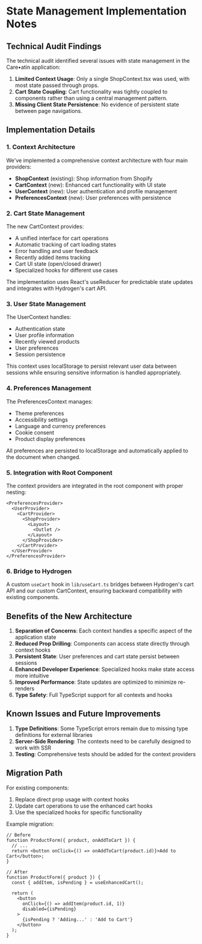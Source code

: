 # State Management Implementation Notes

## Technical Audit Findings

The technical audit identified several issues with state management in the Care•atin application:

1. **Limited Context Usage**: Only a single ShopContext.tsx was used, with most state passed through props.
2. **Cart State Coupling**: Cart functionality was tightly coupled to components rather than using a central management pattern.
3. **Missing Client State Persistence**: No evidence of persistent state between page navigations.

## Implementation Details

### 1. Context Architecture

We've implemented a comprehensive context architecture with four main providers:

- **ShopContext** (existing): Shop information from Shopify
- **CartContext** (new): Enhanced cart functionality with UI state
- **UserContext** (new): User authentication and profile management
- **PreferencesContext** (new): User preferences with persistence

### 2. Cart State Management

The new CartContext provides:

- A unified interface for cart operations
- Automatic tracking of cart loading states
- Error handling and user feedback
- Recently added items tracking
- Cart UI state (open/closed drawer)
- Specialized hooks for different use cases

The implementation uses React's useReducer for predictable state updates and integrates with Hydrogen's cart API.

### 3. User State Management

The UserContext handles:

- Authentication state
- User profile information
- Recently viewed products
- User preferences
- Session persistence

This context uses localStorage to persist relevant user data between sessions while ensuring sensitive information is handled appropriately.

### 4. Preferences Management

The PreferencesContext manages:

- Theme preferences
- Accessibility settings
- Language and currency preferences
- Cookie consent
- Product display preferences

All preferences are persisted to localStorage and automatically applied to the document when changed.

### 5. Integration with Root Component

The context providers are integrated in the root component with proper nesting:

```tsx
<PreferencesProvider>
  <UserProvider>
    <CartProvider>
      <ShopProvider>
        <Layout>
          <Outlet />
        </Layout>
      </ShopProvider>
    </CartProvider>
  </UserProvider>
</PreferencesProvider>
```

### 6. Bridge to Hydrogen

A custom `useCart` hook in `lib/useCart.ts` bridges between Hydrogen's cart API and our custom CartContext, ensuring backward compatibility with existing components.

## Benefits of the New Architecture

1. **Separation of Concerns**: Each context handles a specific aspect of the application state
2. **Reduced Prop Drilling**: Components can access state directly through context hooks
3. **Persistent State**: User preferences and cart state persist between sessions
4. **Enhanced Developer Experience**: Specialized hooks make state access more intuitive
5. **Improved Performance**: State updates are optimized to minimize re-renders
6. **Type Safety**: Full TypeScript support for all contexts and hooks

## Known Issues and Future Improvements

1. **Type Definitions**: Some TypeScript errors remain due to missing type definitions for external libraries
2. **Server-Side Rendering**: The contexts need to be carefully designed to work with SSR
3. **Testing**: Comprehensive tests should be added for the context providers

## Migration Path

For existing components:

1. Replace direct prop usage with context hooks
2. Update cart operations to use the enhanced cart hooks
3. Use the specialized hooks for specific functionality

Example migration:

```tsx
// Before
function ProductForm({ product, onAddToCart }) {
  // ...
  return <button onClick={() => onAddToCart(product.id)}>Add to Cart</button>;
}

// After
function ProductForm({ product }) {
  const { addItem, isPending } = useEnhancedCart();
  
  return (
    <button 
      onClick={() => addItem(product.id, 1)}
      disabled={isPending}
    >
      {isPending ? 'Adding...' : 'Add to Cart'}
    </button>
  );
}
``` 